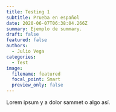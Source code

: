 ```yaml
---
title: Testing 1
subtitle: Prueba en español
date: 2020-06-07T06:38:04.266Z
summary: Ejemplo de summary.
draft: false
featured: false
authors:
  - Julio Vega
categories:
  - Test
image:
  filename: featured
  focal_point: Smart
  preview_only: false
---
```

Lorem ipsum y a dolor sammet o algo así.